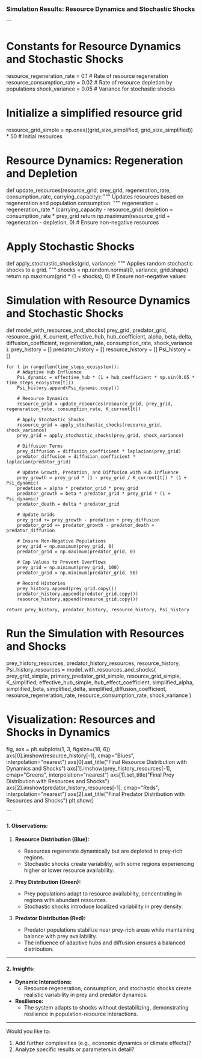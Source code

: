 ### **Simulation Results: Resource Dynamics and Stochastic Shocks**
´´´
# Constants for Resource Dynamics and Stochastic Shocks
resource_regeneration_rate = 0.1  # Rate of resource regeneration
resource_consumption_rate = 0.02  # Rate of resource depletion by populations
shock_variance = 0.05  # Variance for stochastic shocks

# Initialize a simplified resource grid
resource_grid_simple = np.ones((grid_size_simplified, grid_size_simplified)) * 50  # Initial resources

# Resource Dynamics: Regeneration and Depletion
def update_resources(resource_grid, prey_grid, regeneration_rate, consumption_rate, carrying_capacity):
    """
    Updates resources based on regeneration and population consumption.
    """
    regeneration = regeneration_rate * (carrying_capacity - resource_grid)
    depletion = consumption_rate * prey_grid
    return np.maximum(resource_grid + regeneration - depletion, 0)  # Ensure non-negative resources

# Apply Stochastic Shocks
def apply_stochastic_shocks(grid, variance):
    """
    Applies random stochastic shocks to a grid.
    """
    shocks = np.random.normal(0, variance, grid.shape)
    return np.maximum(grid * (1 + shocks), 0)  # Ensure non-negative values

# Simulation with Resource Dynamics and Stochastic Shocks
def model_with_resources_and_shocks(
    prey_grid, predator_grid, resource_grid, K_current, effective_hub, hub_coefficient,
    alpha, beta, delta, diffusion_coefficient, regeneration_rate, consumption_rate, shock_variance
):
    prey_history = []
    predator_history = []
    resource_history = []
    Psi_history = []

    for t in range(len(time_steps_ecosystem)):
        # Adaptive Hub Influence
        Psi_dynamic = effective_hub * (1 + hub_coefficient * np.sin(0.05 * time_steps_ecosystem[t]))
        Psi_history.append(Psi_dynamic.copy())

        # Resource Dynamics
        resource_grid = update_resources(resource_grid, prey_grid, regeneration_rate, consumption_rate, K_current[t])

        # Apply Stochastic Shocks
        resource_grid = apply_stochastic_shocks(resource_grid, shock_variance)
        prey_grid = apply_stochastic_shocks(prey_grid, shock_variance)

        # Diffusion Terms
        prey_diffusion = diffusion_coefficient * laplacian(prey_grid)
        predator_diffusion = diffusion_coefficient * laplacian(predator_grid)

        # Update Growth, Predation, and Diffusion with Hub Influence
        prey_growth = prey_grid * (1 - prey_grid / K_current[t]) * (1 + Psi_dynamic)
        predation = alpha * predator_grid * prey_grid
        predator_growth = beta * predator_grid * prey_grid * (1 + Psi_dynamic)
        predator_death = delta * predator_grid

        # Update Grids
        prey_grid += prey_growth - predation + prey_diffusion
        predator_grid += predator_growth - predator_death + predator_diffusion

        # Ensure Non-Negative Populations
        prey_grid = np.maximum(prey_grid, 0)
        predator_grid = np.maximum(predator_grid, 0)

        # Cap Values to Prevent Overflows
        prey_grid = np.minimum(prey_grid, 100)
        predator_grid = np.minimum(predator_grid, 50)

        # Record Histories
        prey_history.append(prey_grid.copy())
        predator_history.append(predator_grid.copy())
        resource_history.append(resource_grid.copy())

    return prey_history, predator_history, resource_history, Psi_history

# Run the Simulation with Resources and Shocks
prey_history_resources, predator_history_resources, resource_history, Psi_history_resources = model_with_resources_and_shocks(
    prey_grid_simple, primary_predator_grid_simple, resource_grid_simple, K_simplified,
    effective_hub_simple, hub_effect_coefficient, simplified_alpha, simplified_beta, simplified_delta,
    simplified_diffusion_coefficient, resource_regeneration_rate, resource_consumption_rate, shock_variance
)

# Visualization: Resources and Shocks in Dynamics
fig, axs = plt.subplots(1, 3, figsize=(18, 6))
axs[0].imshow(resource_history[-1], cmap="Blues", interpolation="nearest")
axs[0].set_title("Final Resource Distribution with Dynamics and Shocks")
axs[1].imshow(prey_history_resources[-1], cmap="Greens", interpolation="nearest")
axs[1].set_title("Final Prey Distribution with Resources and Shocks")
axs[2].imshow(predator_history_resources[-1], cmap="Reds", interpolation="nearest")
axs[2].set_title("Final Predator Distribution with Resources and Shocks")
plt.show()

´´´
#### **1. Observations:**
1. **Resource Distribution (Blue):**
   - Resources regenerate dynamically but are depleted in prey-rich regions.
   - Stochastic shocks create variability, with some regions experiencing higher or lower resource availability.

2. **Prey Distribution (Green):**
   - Prey populations adapt to resource availability, concentrating in regions with abundant resources.
   - Stochastic shocks introduce localized variability in prey density.

3. **Predator Distribution (Red):**
   - Predator populations stabilize near prey-rich areas while maintaining balance with prey availability.
   - The influence of adaptive hubs and diffusion ensures a balanced distribution.

---

#### **2. Insights:**
- **Dynamic Interactions:**
  - Resource regeneration, consumption, and stochastic shocks create realistic variability in prey and predator dynamics.
- **Resilience:**
  - The system adapts to shocks without destabilizing, demonstrating resilience in population-resource interactions.

---

Would you like to:
1. Add further complexities (e.g., economic dynamics or climate effects)?
2. Analyze specific results or parameters in detail?